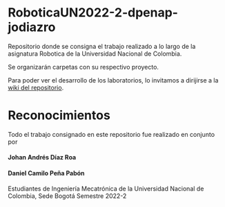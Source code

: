 # RoboticaUN2022-2-dpenap-jodiazro
Repositorio donde se consigna el trabajo realizado a lo largo de la asignatura Robotica de la Universidad Nacional de Colombia.

Se organizarán carpetas con su respectivo proyecto.

Para poder ver el desarrollo de los laboratorios, lo invitamos a dirijirse a la [wiki del repositorio](https://github.com/danielCamiloP/RoboticaUN2022-2-dpenap-jodiazro/wiki).

# Reconocimientos
Todo el trabajo consignado en este repositorio fue realizado en conjunto por
#### Johan Andrés Díaz Roa
#### Daniel Camilo Peña Pabón
Estudiantes de Ingeniería Mecatrónica de la Universidad Nacional de Colombia, Sede Bogotá
Semestre 2022-2
